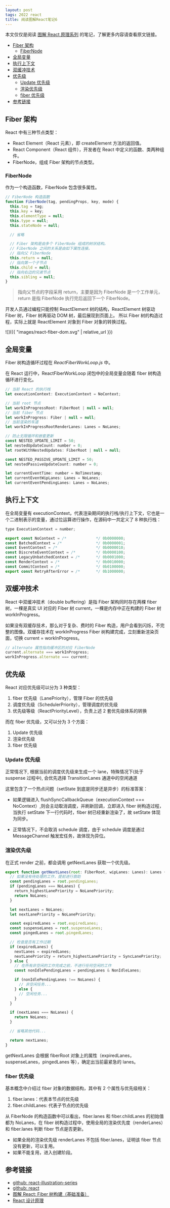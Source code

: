 ```yaml
---
layout: post
tags: 2022 react
title: 阅读图解React笔记6
---
```


本文仅仅是阅读 [图解 React 原理系列](https://7kms.github.io/react-illustration-series/) 的笔记，了解更多内容请查看原文链接。

<!-- vim-markdown-toc GFM -->

- [Fiber 架构](#fiber-架构)
  - [FiberNode](#fibernode)
- [全局变量](#全局变量)
- [执行上下文](#执行上下文)
- [双缓冲技术](#双缓冲技术)
- [优先级](#优先级)
  - [Update 优先级](#update-优先级)
  - [渲染优先级](#渲染优先级)
  - [fiber 优先级](#fiber-优先级)
- [参考链接](#参考链接)

<!-- vim-markdown-toc -->

## Fiber 架构

React 中有三种节点类型：

- React Element（React 元素），即 createElement 方法的返回值。
- React Component（React 组件），开发者在 React 中定义的函数、类两种组件。
- FiberNode，组成 Fiber 架构的节点类型。

### FiberNode

作为一个构造函数，FiberNode 包含很多属性。

```js
// FiberNode 构造函数
function FiberNode(tag, pendingProps, key, mode) {
  this.tag = tag;
  this.key = key;
  this.elementType = null;
  this.type = null;
  this.stateNode = null;

  // 省略

  // Fiber 架构是由多个 FiberNode 组成的树状结构。
  // FiberNode 之间的关系是由如下属性连接。
  // 指向父 FiberNode
  this.return = null;
  // 指向第一个子节点
  this.child = null;
  // 指向右边的兄弟节点
  this.sibling = null;
}
```

> 指向父节点的字段采用 return，主要是因为 FiberNode 是一个工作单元，return 是指 FiberNode 执行完后返回下一个 FiberNode。

开发人员通过编程只能控制 ReactElement 树的结构，ReactElement 树驱动 Fiber 树，Fiber 树再驱动 DOM 树，最后展现到页面上。
所以 Fiber 树的构造过程，实际上就是 ReactElement 对象到 Fiber 对象的转换过程。

![]({{ "images/react-fiber-dom.svg" | relative_url }})

## 全局变量

Fiber 树构造循环过程在 _ReactFiberWorkLoop.js_ 中。

在 React 运行中，ReactFiberWorkLoop 闭包中的全局变量会随着 fiber 树构造循环进行变化。

```js
// 当前 React 的执行栈
let executionContext: ExecutionContext = NoContext;

// 当前 root 节点
let workInProgressRoot: FiberRoot | null = null;
// 当前 fiber 节点
let workInProgress: Fiber | null = null;
// 当前渲染的车道
let workInProgressRootRenderLanes: Lanes = NoLanes;

// 防止无限循环和嵌套更新
const NESTED_UPDATE_LIMIT = 50;
let nestedUpdateCount: number = 0;
let rootWithNestedUpdates: FiberRoot | null = null;

const NESTED_PASSIVE_UPDATE_LIMIT = 50;
let nestedPassiveUpdateCount: number = 0;

let currentEventTime: number = NoTimestamp;
let currentEventWipLanes: Lanes = NoLanes;
let currentEventPendingLanes: Lanes = NoLanes;
```

## 执行上下文

在全局变量有 executionContext，代表渲染期间的执行栈/执行上下文，它也是一个二进制表示的变量，通过位运算进行操作，在源码中一共定义了 8 种执行栈：

```js
type ExecutionContext = number;

export const NoContext = /*             */ 0b0000000;
const BatchedContext = /*               */ 0b0000001;
const EventContext = /*                 */ 0b0000010;
const DiscreteEventContext = /*         */ 0b0000100;
const LegacyUnbatchedContext = /*       */ 0b0001000;
const RenderContext = /*                */ 0b0010000;
const CommitContext = /*                */ 0b0100000;
export const RetryAfterError = /*       */ 0b1000000;
```

## 双缓冲技术

React 中双缓冲技术（double buffering）是指 Fiber 架构同时存在两棵 fiber 树，一棵是真实 UI 对应的 Fiber 树 current，一棵是内存中正在构建的 Fiber 树 workInProgress。

如果没有双缓存技术，那么对于复杂、费时的 Fiber 构造，用户会看到闪烁，不完整的图像。双缓存技术在 workInProgress Fiber 树构建完成，立刻重新渲染页面，切换 current = workInProgress。

```js
// alternate 属性指向缓冲区的对应 FiberNode
current.alternate === workInProgress;
workInProgress.alternate === current;
```

## 优先级

React 对应优先级可以分为 3 种类型：

1. fiber 优先级（LanePriority），管理 Fiber 的优先级
2. 调度优先级（SchedulerPriority），管理调度的优先级
3. 优先级等级（ReactPriorityLevel），负责上述 2 套优先级体系的转换

而在 fiber 优先级，又可以分为 3 个方面：

1. Update 优先级
2. 渲染优先级
3. fiber 优先级

### Update 优先级

正常情况下, 根据当前的调度优先级来生成一个 lane，特殊情况下(处于 suspense 过程中), 会优先选择 TransitionLanes 通道中的空闲通道

这里包含了一个热点问题（setState 到底是同步还是异步）的标准答案：

- 如果逻辑进入 flushSyncCallbackQueue（executionContext === NoContext）,则会主动取消调度，并刷新回调，立即进入 fiber 树构造过程，当执行 setState 下一行代码时，fiber 树已经重新渲染了，故 setState 体现为同步。

- 正常情况下，不会取消 schedule 调度，由于 schedule 调度是通过 MessageChannel 触发宏任务，故体现为异位。

### 渲染优先级

在正式 render 之前，都会调用 getNextLanes 获取一个优先级。

```js
export function getNextLanes(root: FiberRoot, wipLanes: Lanes): Lanes {
  // 如果没有待处理的工作，提前进行救助
  const pendingLanes = root.pendingLanes;
  if (pendingLanes === NoLanes) {
    return_highestLanePriority = NoLanePriority;
    return NoLanes;
  }

  let nextLanes = NoLanes;
  let nextLanePriority = NoLanePriority;

  const expiredLanes = root.expiredLanes;
  const suspenseLanes = root.suspenseLanes;
  const pingedLanes = root.pingedLanes;

  // 检查是否有工作过期
  if (expiredLanes) {
    nextLanes = expiredLanes;
    nextLanePriority = return_highestLanePriority = SyncLanePriority;
  } else {
    // 在所有非空闲的工作完成之前，不进行任何空闲的工作
    const nonIdlePendingLanes = pendingLanes & NonIdleLanes;

    if (nonIdlePendingLanes !== NoLanes) {
      // 非空闲任务...
    } else {
      // 空闲任务...
    }
  }

  if (nextLanes === NoLanes) {
    return NoLanes;
  }

  // 省略其他代码...

  return nextLanes;
}
```

getNextLanes 会根据 fiberRoot 对象上的属性（expiredLanes，suspenseLanes，pingedLanes 等），确定出当前最紧急的 lanes。

### fiber 优先级

基本概念中介绍过 fiber 对象的数据结构，其中有 2 个属性与优先级相关：

1. fiber.lanes：代表本节点的优先级
2. fiber.childLanes: 代表子节点的优先级

从 FiberNode 的构造函数中可以看出，fiber.lanes 和 fiber.childLanes 的初始值都为 NoLanes，在 fiber 树构造过程中，使用全局的渲染优先度（renderLanes）和 fiber.lanes 判断 fiber 节点是否更新。

- 如果全局的渲染优先级 renderLanes 不包括 fiber.lanes，证明该 fiber 节点没有更新，可以复用。
- 如果不能复用，进入创建阶段。

## 参考链接

- [github: react-illustration-series](https://github.com/7kms/react-illustration-series)
- [github: react](https://github.com/facebook/react)
- [图解 React: Fiber 树构建（基础准备）](https://7kms.github.io/react-illustration-series/main/fibertree-prepare/)
- [React 设计原理](https://book.douban.com/subject/36171032/)
